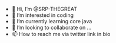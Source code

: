 - 👋 Hi, I’m @SRP-THEGREAT
- 👀 I’m interested in coding
- 🌱 I’m currently learning core java
- 💞️ I’m looking to collaborate on ...
- 📫 How to reach me via twitter link in bio

<!---
SRP-THEGREAT/SRP-THEGREAT is a ✨ special ✨ repository because its `README.md` (this file) appears on your GitHub profile.
You can click the Preview link to take a look at your changes.
--->
